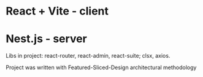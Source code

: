 # React + Vite - client
# Nest.js - server

Libs in project:
react-router, react-admin, react-suite;
clsx, axios.

Project was written with Featured-Sliced-Design architectural methodology
